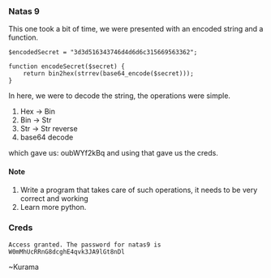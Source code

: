 ### Natas 9
This one took a bit of time, we were presented with an encoded string and a function.
```
$encodedSecret = "3d3d516343746d4d6d6c315669563362";

function encodeSecret($secret) {
    return bin2hex(strrev(base64_encode($secret)));
}
```
In here, we were to decode the string, the operations were simple.
1. Hex -> Bin
2. Bin -> Str
3. Str -> Str reverse
4. base64 decode

which gave us: oubWYf2kBq
and using that gave us the creds.

#### Note
1. Write a program that takes care of such operations, it needs to be very correct and working
2. Learn more python.


### Creds
```
Access granted. The password for natas9 is W0mMhUcRRnG8dcghE4qvk3JA9lGt8nDl
```


 ~Kurama
